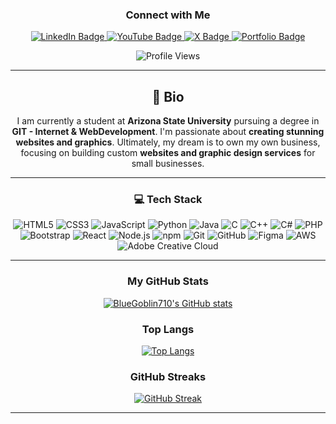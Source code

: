 <div align="center">

<!--## Hello World!
<p align="center">
  <img src="https://raw.githubusercontent.com/BlueGoblin710/BlueGoblin710/main/GitHubBanner.jpg" alt="Rey Olvera Web Development Banner" width="100%">
</p>-->

### Connect with Me
<p align="center">
  <a href="https://linkedin.com/in/rey-olvera-766385246">
    <img src="https://img.shields.io/badge/LinkedIn-0077B5?style=for-the-badge&logo=linkedin&logoColor=white" alt="LinkedIn Badge"/>
</a>
  <a href="YOUR_YOUTUBE_URL">
    <img src="https://img.shields.io/badge/YouTube-FF0000?style=for-the-badge&logo=youtube&logoColor=white" alt="YouTube Badge"/>
  </a>
  <a href="YOUR_TWITTER_URL">
    <img src="https://img.shields.io/badge/X-000000?style=for-the-badge&logo=X&logoColor=white" alt="X Badge"/>
</a>
  <a href="https://bluegoblin710.github.io/Rey-Olvera-Portfolio/">
    <img src="https://img.shields.io/badge/Portfolio-2C3E50?style=for-the-badge&logo=github&logoColor=white" alt="Portfolio Badge"/>
</a>
</p>
<p align="center">
  <img src="https://komarev.com/ghpvc/?username=BlueGoblin710&style=flat-square&color=blue" alt="Profile Views">
</p>

---

## 🚀 Bio 

I am currently a student at **Arizona State University** pursuing a degree in **GIT - Internet & WebDevelopment**. I'm passionate about **creating stunning websites and graphics**. Ultimately, my dream is to own my own business, focusing on building custom **websites and graphic design services** for small businesses.

---

### 💻 Tech Stack 

![HTML5](https://img.shields.io/badge/-HTML5-E34F26?style=flat&logo=html5&logoColor=white) 
![CSS3](https://img.shields.io/badge/-CSS3-1572B6?style=flat&logo=css3&logoColor=white) 
![JavaScript](https://img.shields.io/badge/-JavaScript-F7DF1E?style=flat&logo=javascript&logoColor=black) 
![Python](https://img.shields.io/badge/-Python-3776AB?style=flat&logo=python&logoColor=white)
![Java](https://img.shields.io/badge/-Java-007396?style=flat&logo=java&logoColor=white)
![C](https://img.shields.io/badge/-C-A8B9CC?style=flat&logo=c&logoColor=white) 
![C++](https://img.shields.io/badge/-C++-00599C?style=flat&logo=c%2B%2B&logoColor=white) 
![C#](https://img.shields.io/badge/-C%23-239120?style=flat&logo=c-sharp&logoColor=white) 
![PHP](https://img.shields.io/badge/-PHP-777BB4?style=flat&logo=php&logoColor=white) 
<br>
![Bootstrap](https://img.shields.io/badge/-Bootstrap-563D7C?style=flat&logo=bootstrap&logoColor=white) 
![React](https://img.shields.io/badge/-React-61DAFB?style=flat&logo=react&logoColor=black)
![Node.js](https://img.shields.io/badge/-Node.js-339933?style=flat&logo=node.js&logoColor=white)
![npm](https://img.shields.io/badge/-npm-CB3837?style=flat&logo=npm&logoColor=white)
![Git](https://img.shields.io/badge/-Git-F05032?style=flat&logo=git&logoColor=white) 
![GitHub](https://img.shields.io/badge/-GitHub-181717?style=flat&logo=github&logoColor=white)
![Figma](https://img.shields.io/badge/-Figma-F24E1E?style=flat&logo=figma&logoColor=white) 
![AWS](https://img.shields.io/badge/-AWS-232F3E?style=flat&logo=amazon-aws&logoColor=white) 
![Adobe Creative Cloud](https://img.shields.io/badge/-Creative%20Cloud-DA1F26?style=flat&logo=adobe-creative-cloud&logoColor=white)

---


### My GitHub Stats

[![BlueGoblin710's GitHub stats](https://github-readme-stats.vercel.app/api?username=BlueGoblin710&show_icons=true&theme=algolia)](https://github.com/anuraghazra/github-readme-stats)
### Top Langs
[![Top Langs](https://github-readme-stats.vercel.app/api/top-langs/?username=BlueGoblin710&layout=compact&theme=algolia)](https://github.com/anuraghazra/github-readme-stats)
### GitHub Streaks
[![GitHub Streak](https://github-readme-streak-stats.herokuapp.com/?user=BlueGoblin710&theme=algolia)](https://git.io/streak-stats)

---

</div>
